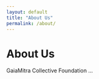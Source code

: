 ```yaml
---
layout: default
title: "About Us"
permalink: /about/
---
```


# About Us

GaiaMitra Collective Foundation ...